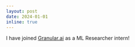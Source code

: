 ```yaml
---
layout: post
date: 2024-01-01 
inline: true
---
```


I have joined  <a href="https://www.granular.ai/">Granular.ai</a> as a ML Researcher intern!